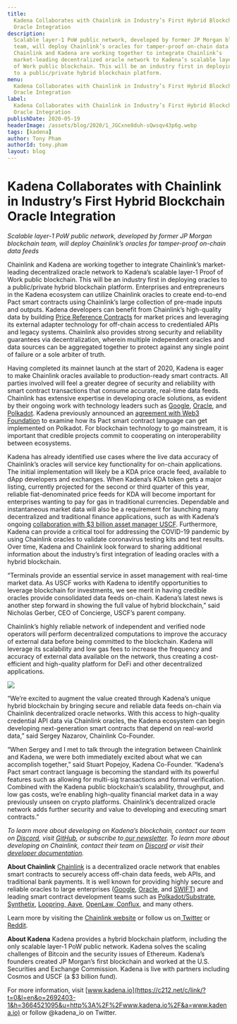 ```yaml
---
title:
  Kadena Collaborates with Chainlink in Industry’s First Hybrid Blockchain
  Oracle Integration
description:
  Scalable layer-1 PoW public network, developed by former JP Morgan blockchain
  team, will deploy Chainlink’s oracles for tamper-proof on-chain data feeds
  Chainlink and Kadena are working together to integrate Chainlink’s
  market-leading decentralized oracle network to Kadena’s scalable layer-1 Proof
  of Work public blockchain. This will be an industry first in deploying oracles
  to a public/private hybrid blockchain platform.
menu:
  Kadena Collaborates with Chainlink in Industry’s First Hybrid Blockchain
  Oracle Integration
label:
  Kadena Collaborates with Chainlink in Industry’s First Hybrid Blockchain
  Oracle Integration
publishDate: 2020-05-19
headerImage: /assets/blog/2020/1_JGCxne8duh-sQwsqv43p6g.webp
tags: [kadena]
author: Tony Pham
authorId: tony.pham
layout: blog
---
```


# Kadena Collaborates with Chainlink in Industry’s First Hybrid Blockchain Oracle Integration

_Scalable layer-1 PoW public network, developed by former JP Morgan blockchain
team, will deploy Chainlink’s oracles for tamper-proof on-chain data feeds_

Chainlink and Kadena are working together to integrate Chainlink’s
market-leading decentralized oracle network to Kadena’s scalable layer-1 Proof
of Work public blockchain. This will be an industry first in deploying oracles
to a public/private hybrid blockchain platform. Enterprises and entrepreneurs in
the Kadena ecosystem can utilize Chainlink oracles to create end-to-end Pact
smart contracts using Chainlink’s large collection of pre-made inputs and
outputs. Kadena developers can benefit from Chainlink’s high-quality data by
building [Price Reference Contracts](https://feeds.chain.link/) for market
prices and leveraging its external adapter technology for off-chain access to
credentialed APIs and legacy systems. Chainlink also provides strong security
and reliability guarantees via decentralization, wherein multiple independent
oracles and data sources can be aggregated together to protect against any
single point of failure or a sole arbiter of truth.

Having completed its mainnet launch at the start of 2020, Kadena is eager to
make Chainlink oracles available to production-ready smart contracts. All
parties involved will feel a greater degree of security and reliability with
smart contract transactions that consume accurate, real-time data feeds.
Chainlink has extensive expertise in developing oracle solutions, as evident by
their ongoing work with technology leaders such as
[Google](https://cloud.google.com/blog/products/data-analytics/building-hybrid-blockchain-cloud-applications-with-ethereum-and-google-cloud),
[Oracle](https://www.forbes.com/sites/darrynpollock/2019/07/30/oracle-building-a-virtuous-cycle-of-innovation-with-start-ups-through-chainlink-and-blockchain/#34cfc294ffcc),
and
[Polkadot](https://polkadot.network/chainlink-reaches-milestone-with-polkadot/).
Kadena previously announced an
[agreement with Web3 Foundation](/docs/blogchain/2019/kadena-to-explore-implementation-of-pact-for-polkadot-ecosystem-2019-11-12)
to examine how its Pact smart contract language can get implemented on Polkadot.
For blockchain technology to go mainstream, it is important that credible
projects commit to cooperating on interoperability between ecosystems.

Kadena has already identified use cases where the live data accuracy of
Chainlink’s oracles will service key functionality for on-chain applications.
The initial implementation will likely be a KDA price oracle feed, available to
dApp developers and exchanges. When Kadena’s KDA token gets a major listing,
currently projected for the second or third quarter of this year, reliable
fiat-denominated price feeds for KDA will become important for enterprises
wanting to pay for gas in traditional currencies. Dependable and instantaneous
market data will also be a requirement for launching many decentralized and
traditional finance applications, such as with Kadena’s ongoing
[collaboration with $3 billion asset manager USCF](/docs/blogchain/2019/uscf-collaborates-with-kadena-on-use-of-blockchain-in-the-investment-space-2019-05-13).
Furthermore, Kadena can provide a critical tool for addressing the COVID-19
pandemic by using Chainlink oracles to validate coronavirus testing kits and
test results. Over time, Kadena and Chainlink look forward to sharing additional
information about the industry’s first integration of leading oracles with a
hybrid blockchain.

“Terminals provide an essential service in asset management with real-time
market data. As USCF works with Kadena to identify opportunities to leverage
blockchain for investments, we see merit in having credible oracles provide
consolidated data feeds on-chain. Kadena’s latest news is another step forward
in showing the full value of hybrid blockchain,” said Nicholas Gerber, CEO of
Concierge, USCF’s parent company.

Chainlink’s highly reliable network of independent and verified node operators
will perform decentralized computations to improve the accuracy of external data
before being committed to the blockchain. Kadena will leverage its scalability
and low gas fees to increase the frequency and accuracy of external data
available on the network, thus creating a cost-efficient and high-quality
platform for DeFi and other decentralized applications.

![](/assets/blog/2020/0_vHk5WHLUQ_aE89VJ.png)

“We’re excited to augment the value created through Kadena’s unique hybrid
blockchain by bringing secure and reliable data feeds on-chain via Chainlink
decentralized oracle networks. With this access to high-quality credential API
data via Chainlink oracles, the Kadena ecosystem can begin developing
next-generation smart contracts that depend on real-world data,” said Sergey
Nazarov, Chainlink Co-Founder.

“When Sergey and I met to talk through the integration between Chainlink and
Kadena, we were both immediately excited about what we can accomplish together,”
said Stuart Popejoy, Kadena Co-Founder. “Kadena’s Pact smart contract language
is becoming the standard with its powerful features such as allowing for
multi-sig transactions and formal verification. Combined with the Kadena public
blockchain’s scalability, throughput, and low gas costs, we’re enabling
high-quality financial market data in a way previously unseen on crypto
platforms. Chainlink’s decentralized oracle network adds further security and
value to developing and executing smart contracts.”

_To learn more about developing on Kadena’s blockchain, contact our team on
[Discord](https://discordapp.com/invite/bsUcWmX), visit
[GitHub](https://github.com/kadena-io), or subscribe
to[ our newsletter](http://eepurl.com/dk-Sbz). To learn more about developing on
Chainlink, contact their team on [Discord](http://discord.io/kadena) or visit
their [developer documentation](https://docs.chain.link)._

**About Chainlink** [Chainlink](https://chain.link/) is a decentralized oracle
network that enables smart contracts to securely access off-chain data feeds,
web APIs, and traditional bank payments. It is well known for providing highly
secure and reliable oracles to large enterprises
([Google](https://cloud.google.com/blog/products/data-analytics/building-hybrid-blockchain-cloud-applications-with-ethereum-and-google-cloud),
[Oracle](https://www.forbes.com/sites/darrynpollock/2019/07/30/oracle-building-a-virtuous-cycle-of-innovation-with-start-ups-through-chainlink-and-blockchain/#34cfc294ffcc),
and [SWIFT](https://create.smartcontract.com/sibos17)) and leading smart
contract development teams such as
[Polkadot/Substrate](https://medium.com/web3foundation/web3-foundation-and-chainlink-announce-collaboration-df55ed462a3a),[ Synthetix](https://blog.synthetix.io/synthetix-and-chainlink/),
[Loopring](https://medium.com/loopring-protocol/chainlink-and-loopring-collaborate-on-oracles-for-zkrollup-dex-protocol-c1c8094afc27),[ Aave](https://medium.com/aave/the-aave-oracle-network-powered-by-chainlink-is-now-live-45bb8a5a8c4e),
[OpenLaw](https://medium.com/@OpenLawOfficial/openlaw-teams-with-chainlink-to-bring-real-world-info-to-smart-contracts-4e7a3dac80a8),[ Conflux](https://medium.com/@Confluxchain/conflux-partners-with-chainlink-to-enable-secure-connections-between-the-blockchain-and-75b2ae8ef176),
and many others.

Learn more by visiting the [Chainlink website](https://chain.link) or follow us
on[ Twitter](https://twitter.com/chainlink) or
[Reddit](https://www.reddit.com/r/Chainlink/).

**About Kadena** Kadena provides a hybrid blockchain platform, including the
only scalable layer-1 PoW public network. Kadena solves the scaling challenges
of Bitcoin and the security issues of Ethereum. Kadena’s founders created JP
Morgan’s first blockchain and worked at the U.S. Securities and Exchange
Commission. Kadena is live with partners including Cosmos and USCF (a $3 billion
fund).

For more information, visit
[www.kadena.io](https://c212.net/c/link/?t=0&l=en&o=2692403-1&h=3664521095&u=http%3A%2F%2Fwww.kadena.io%2F&a=www.kadena.io)
or follow @kadena_io on Twitter.
